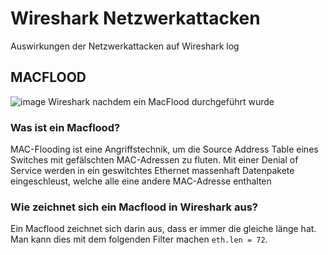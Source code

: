 # Wireshark Netzwerkattacken
Auswirkungen der Netzwerkattacken auf Wireshark log

## MACFLOOD
![image](https://user-images.githubusercontent.com/125958687/229298440-bf1abb3d-8b9d-4572-a0a6-d61fe9cce4e0.png)
Wireshark nachdem ein MacFlood durchgeführt wurde
### Was ist ein Macflood?
MAC-Flooding ist eine Angriffstechnik, um die Source Address Table eines Switches mit gefälschten MAC-Adressen zu fluten. Mit einer Denial of Service werden in ein geswitchtes Ethernet massenhaft Datenpakete eingeschleust, welche alle eine andere MAC-Adresse enthalten
### Wie zeichnet sich ein Macflood in Wireshark aus?
Ein Macflood zeichnet sich darin aus, dass er immer die gleiche länge hat. Man kann dies mit dem folgenden Filter machen `eth.len = 72`.

